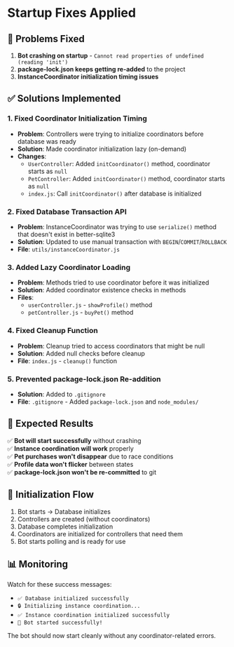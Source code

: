 # Startup Fixes Applied

## 🚫 Problems Fixed

1. **Bot crashing on startup** - `Cannot read properties of undefined (reading 'init')`
2. **package-lock.json keeps getting re-added** to the project
3. **InstanceCoordinator initialization timing issues**

## ✅ Solutions Implemented

### 1. Fixed Coordinator Initialization Timing
- **Problem**: Controllers were trying to initialize coordinators before database was ready
- **Solution**: Made coordinator initialization lazy (on-demand)
- **Changes**:
  - `UserController`: Added `initCoordinator()` method, coordinator starts as `null`
  - `PetController`: Added `initCoordinator()` method, coordinator starts as `null`
  - `index.js`: Call `initCoordinator()` after database is initialized

### 2. Fixed Database Transaction API
- **Problem**: InstanceCoordinator was trying to use `serialize()` method that doesn't exist in better-sqlite3
- **Solution**: Updated to use manual transaction with `BEGIN`/`COMMIT`/`ROLLBACK`
- **File**: `utils/instanceCoordinator.js`

### 3. Added Lazy Coordinator Loading
- **Problem**: Methods tried to use coordinator before it was initialized
- **Solution**: Added coordinator existence checks in methods
- **Files**: 
  - `userController.js` - `showProfile()` method
  - `petController.js` - `buyPet()` method

### 4. Fixed Cleanup Function
- **Problem**: Cleanup tried to access coordinators that might be null
- **Solution**: Added null checks before cleanup
- **File**: `index.js` - `cleanup()` function

### 5. Prevented package-lock.json Re-addition
- **Solution**: Added to `.gitignore`
- **File**: `.gitignore` - Added `package-lock.json` and `node_modules/`

## 🚀 Expected Results

✅ **Bot will start successfully** without crashing  
✅ **Instance coordination will work** properly  
✅ **Pet purchases won't disappear** due to race conditions  
✅ **Profile data won't flicker** between states  
✅ **package-lock.json won't be re-committed** to git  

## 🔄 Initialization Flow

1. Bot starts → Database initializes
2. Controllers are created (without coordinators)
3. Database completes initialization
4. Coordinators are initialized for controllers that need them
5. Bot starts polling and is ready for use

## 📊 Monitoring

Watch for these success messages:
- `✅ Database initialized successfully`
- `🔒 Initializing instance coordination...`
- `✅ Instance coordination initialized successfully`
- `🤖 Bot started successfully!`

The bot should now start cleanly without any coordinator-related errors.
